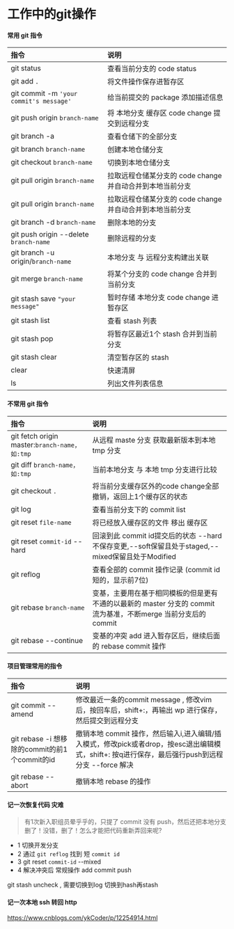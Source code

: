 
# 工作中的git操作
 

#### 常用 git 指令

| 指令| 说明|
| :------ | :-------------------------------- |
| git status | 查看当前分支的 code status|
| git add `.` | 将文件操作保存进暂存区|
| git commit -m `'your commit's message'` | 给当前提交的 package 添加描述信息|
| git push origin `branch-name` | 将 本地分支 缓存区 code change 提交到远程分支 |
| git branch -a | 查看仓储下的全部分支 |
| git branch `branch-name` | 创建本地仓储分支 |
| git checkout `branch-name` | 切换到本地仓储分支 |
| git pull origin `branch-name` | 拉取远程仓储某分支的 code change并自动合并到本地当前分支 |
| git pull origin `branch-name` | 拉取远程仓储某分支的 code change并自动合并到本地当前分支 |
| git branch -d `branch-name` | 删除本地的分支 |
| git push origin --delete `branch-name` | 删除远程的分支 |
| git branch -u origin/`branch-name` | 本地分支 与 远程分支构建出关联 |
| git merge `branch-name`|  将某个分支的 code change 合并到当前分支 |
| git stash save `"your message"`|暂时存储 本地分支 code change 进暂存区|
| git stash list | 查看 stash 列表|
| git stash pop | 将暂存区最近1个 stash 合并到当前分支 |
| git stash clear | 清空暂存区的 stash |
| clear | 快速清屏 |
| ls | 列出文件列表信息 |



#### 不常用 git 指令

| 指令| 说明|
| :------ | :-------------------------------- |
| git fetch origin master:`branch-name，如:tmp`| 从远程 maste 分支 获取最新版本到本地 tmp 分支 |
| git diff `branch-name，如:tmp`| 当前本地分支 与 本地 tmp 分支进行比较 |
| git checkout `.`| 将当前分支缓存区外的code change全部撤销，返回上1个缓存区的状态 |
| git log | 查看当前分支下的 commit list|
| git reset `file-name`| 将已经放入缓存区的文件 移出 缓存区 |
| git reset `commit-id` --hard| 回滚到此 commit id提交后的状态 --hard不保存变更,--soft保留且处于staged,--mixed保留且处于Modified |
| git reflog| 查看全部的 commit 操作记录  (commit id 短的，显示前7位) |
| git rebase `branch-name`| 变基，主要用在基于相同模板的但是更有不通的以最新的 master 分支的 commit 流为基准，不断merge 当前分支后的 commit |
| git rebase --continue| 变基的冲突 add 进入暂存区后，继续后面的 rebase commit 操作|

#### 项目管理常用的指令
| 指令| 说明|
| :------ | :-------------------------------- |
| git commit --amend| 修改最近一条的commit message , 修改vim后，按回车后，shift+:，再输出 wp 进行保存，然后提交到远程分支|
| git rebase -i 想移除的commit的前1个commit的id| 撤销本地 commit 操作，然后输入i,进入编辑/插入模式，修改pick或者drop，按esc退出编辑模式，shift+: 按q进行保存，最后强行push到远程分支 --force 解决|
| git rebase --abort| 撤销本地 rebase 的操作|



#### 记一次恢复代码 灾难

> 有1次新入职组员晕乎乎的，只提了 commit 没有 push，然后还把本地分支删了！没错，删了！怎么才能把代码重新弄回来呢?

+ 1 切换开发分支
+ 2 通过 `git reflog` 找到 短 `commit id`
+ 3 git reset `commit-id` --mixed 
+ 4 解决冲突后 常规操作 add commit push


git stash uncheck , 需要切换到log 切换到hash再stash

#### 记一次本地 ssh 转回 http

https://www.cnblogs.com/ykCoder/p/12254914.html
